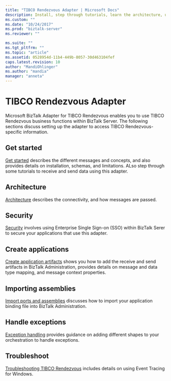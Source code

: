 ```yaml
---
title: "TIBCO Rendezvous Adapter | Microsoft Docs"
description: Install, step through tutorials, learn the architecture, use SSO security, create your applications, import the binding file, and add exception handling when using the BizTalk Adapter for TIBCO Rendezvous in BizTalk Server
ms.custom: ""
ms.date: "10/24/2017"
ms.prod: "biztalk-server"
ms.reviewer: ""

ms.suite: ""
ms.tgt_pltfrm: ""
ms.topic: "article"
ms.assetid: 0528954d-11b4-449b-8057-30d463104fef
caps.latest.revision: 10
author: "MandiOhlinger"
ms.author: "mandia"
manager: "anneta"
---
```

# TIBCO Rendezvous Adapter
Microsoft BizTalk Adapter for TIBCO Rendezvous enables you to use TIBCO Rendezvous business functions within BizTalk Server. The following sections discuss setting up the adapter to access TIBCO Rendezvous-specific information.  
  
## Get started
[Get started](../core/getting-started-with-biztalk-adapter-for-tibco-rendezvous.md) describes the different messages and concepts, and also provides details on installation, schemas, and limitations. ALso step through some tutorials to receive and send data using this adapter.

## Architecture
[Architecture](../core/architecture-of-biztalk-adapter-for-tibco-rendezvous.md) describes the connectivity, and how messages are passed.

## Security
[Security](../core/security-in-biztalk-adapter-for-tibco-rendezvous.md) involves using Enterprise Single Sign-on (SSO) within BizTalk Serer to secure your applications that use this adapter.

## Create applications
[Create application artifacts](../core/developing-applications1.md) shows you how to add the receive and send artifacts in BizTalk Administration, provides details on message and data type mapping, and message context properties.

## Importing assemblies
[Import ports and assemblies](../core/deploying-biztalk-adapter-for-tibco-rendezvous.md) discusses how to import your application binding file into BizTalk Administration.

## Handle exceptions
[Exception handling](../core/using-biztalk-server-exception-handling4.md) provides guidance on adding different shapes to your orchestration to handle exceptions.

## Troubleshoot
[Troubleshooting TIBCO Rendezvous](../core/troubleshooting-tibco-rendezvous.md) includes details on using Event Tracing for Windows.